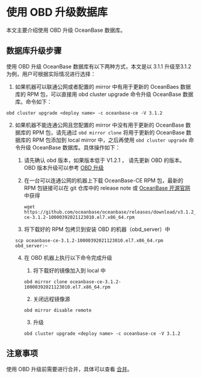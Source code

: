 # 使用 OBD 升级数据库

本文主要介绍使用 OBD 升级 OceanBase 数据库。

## 数据库升级步骤

使用 OBD 升级 OceanBase 数据库有以下两种方式，本文是以 3.1.1 升级至3.1.2 为例，用户可根据实际情况进行选择：

1. 如果机器可以联通公网或者配置的 mirror 中有用于更新的 OceanBaes 数据库的 RPM 包，可以直接用 obd cluster upgrade 命令升级 OceanBase 数据库。命令如下：

  ```
  obd cluster upgrade <deploy name> -c oceanbase-ce -V 3.1.2
  ```

2. 如果机器不能连通公网且您配置的 mirror 中没有用于更新的 OceanBase 数据库的 RPM 包，请先通过 `obd mirror clone` 将用于更新的 OceanBase 数据库的 RPM 包添加到 local mirror 中，之后再使用 `obd cluster upgrade` 命令升级 OceanBase 数据库。具体操作如下：

   1. 请先确认 obd 版本，如果版本低于 V1.2.1 ， 请先更新 OBD 的版本。OBD 版本升级可以参考 [OBD 升级](https://open.oceanbase.com/docs/obd-cn/V1.3.0/0000000000109487)

   2. 在一台可以连通公网的机器上下载 OceanBase-CE RPM 包，最新的 RPM 包链接可以在 git 仓库中的 release note 或 [OceanBase 开源官网](https://open.oceanbase.com/softwareCenter/community) 中获得 

      ```
      wget https://github.com/oceanbase/oceanbase/releases/download/v3.1.2_CE/oceanbase-ce-3.1.2-10000392021123010.el7.x86_64.rpm
      ```

   3. 将下载好的 RPM 包拷贝到安装 OBD 的机器（obd_server）中

     ```
    scp oceanbase-ce-3.1.2-10000392021123010.el7.x86_64.rpm obd_server:~
     ```

   4. 在 OBD 机器上执行以下命令完成升级

       1.  将下载好的镜像加入到 local 中

        ```
        obd mirror clone oceanbase-ce-3.1.2-10000392021123010.el7.x86_64.rpm
        ```

       2.  关闭远程镜像源

        ```
        obd mirror disable remote
        ```

       3.  升级

        ```
        obd cluster upgrade <deploy name> -c oceanbase-ce -V 3.1.2
        ```

## 注意事项
使用 OBD 升级前需要进行合并，具体可以查看 [合并](../../../15.oceanbase-database-overview/11.storage-architecture/3.minor-compaction-and-major-compaction/3.major-compaction.md)。
